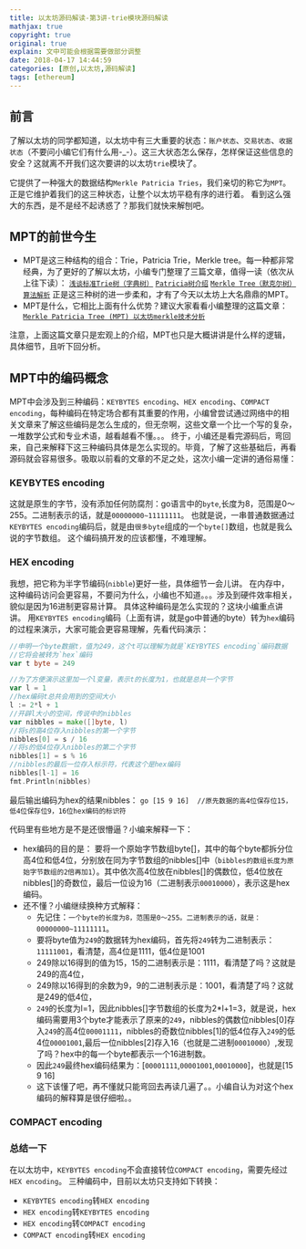 ```yaml
---
title: 以太坊源码解读-第3讲-trie模块源码解读
mathjax: true
copyright: true
original: true
explain: 文中可能会根据需要做部分调整
date: 2018-04-17 14:44:59
categories: [原创,以太坊,源码解读]
tags: [ethereum]
---
```


## 前言
了解以太坊的同学都知道，以太坊中有三大重要的状态：`账户状态`、`交易状态`、`收据状态`（不要问小编它们有什么用\-\_\-）。这三大状态怎么保存，怎样保证这些信息的安全？这就离不开我们这次要讲的以太坊`trie`模块了。
<!-- more -->
它提供了一种强大的数据结构`Merkle Patricia Tries`，我们亲切的称它为`MPT`。正是它维护着我们的这三种状态，让整个以太坊平稳有序的进行着。
看到这么强大的东西，是不是经不起诱惑了？那我们就快来解刨吧。

## MPT的前世今生
* MPT是这三种结构的组合：Trie，Patricia Trie，Merkle tree。每一种都非常经典，为了更好的了解以太坊，小编专门整理了三篇文章，值得一读（依次从上往下读）：
	[`浅谈标准Trie树（字典树）`](/articles/original/ethereum/src_analysis/以太坊源码解读-第3讲-trie模块源码解读.html)
	[`Patricia树介绍`](/articles/original/blockchain/Patricia树介绍.html)
	[`Merkle Tree（默克尔树）算法解析`](/articles/reprint/blockchain/Merkle-Tree（默克尔树）算法解析.html)
	正是这三种树的进一步柔和，才有了今天以太坊上大名鼎鼎的MPT。
* MPT是什么，它相比上面有什么优势？建议大家看看小编整理的这篇文章：
	[`Merkle Patricia Tree (MPT) 以太坊merkle技术分析`](/articles/reprint/blockchain/Merkle-Patricia-Tree-MPT-以太坊merkle技术分析.html)

注意，上面这篇文章只是宏观上的介绍，MPT也只是大概讲讲是什么样的逻辑，具体细节，且听下回分析。
## MPT中的编码概念
MPT中会涉及到三种编码：`KEYBYTES encoding`、`HEX encoding`、`COMPACT encoding`，每种编码在特定场合都有其重要的作用，小编曾尝试通过网络中的相关文章来了解这些编码是怎么生成的，但无奈啊，这些文章一个比一个写的复杂，一堆数学公式和专业术语，越看越看不懂。。。
终于，小编还是看完源码后，弯回来，自己来解释下这三种编码具体是怎么实现的。毕竟，了解了这些基础后，再看源码就会容易很多。吸取以前看的文章的不足之处，这次小编一定讲的通俗易懂：

### KEYBYTES encoding
这就是原生的字节，没有添加任何防腐剂：go语言中的`byte`,长度为8，范围是0～255。二进制表示的话，就是`00000000~11111111`。
也就是说，一串普通数据通过`KEYBYTES encoding`编码后，就是由`很多byte`组成的一个`byte[]`数组，也就是我么说的字节数组。
这个编码搞开发的应该都懂，不难理解。

### HEX encoding
我想，把它称为半字节编码(`nibble`)更好一些，具体细节一会儿讲。
在内存中，这种编码访问会更容易，不要问为什么，小编也不知道。。。涉及到硬件效率相关，貌似是因为16进制更容易计算。
具体这种编码是怎么实现的？这块小编重点讲讲。
用`KEYBYTES encoding`编码（上面有讲，就是go中普通的byte）转为`hex`编码的过程来演示，大家可能会更容易理解，先看代码演示：
```go
//申明一个byte数据t，值为249，这个t可以理解为就是`KEYBYTES encoding`编码数据
//它将会被转为`hex`编码
var t byte = 249

//为了方便演示这里加一个l变量，表示t的长度为1，也就是总共一个字节
var l = 1  
//hex编码t总共会用到的空间大小
l := 2*l + 1  
//开辟l大小的空间，传说中的nibbles
var nibbles = make([]byte, l)  
//将s的高4位存入nibbles的第一个字节
nibbles[0] = s / 16
//将s的低4位存入nibbles的第二个字节
nibbles[1] = s % 16
//nibbles的最后一位存入标示符，代表这个是hex编码
nibbles[l-1] = 16
fmt.Println(nibbles)
```
最后输出编码为hex的结果nibbles：
	```go
	[15 9 16]  //原先数据的高4位保存位15，低4位保存位9，16位hex编码的标识符
	```

代码里有些地方是不是还很懵逼？小编来解释一下：
* hex编码的目的是：
要将一个原始字节数组byte[]，其中的每个byte都拆分位高4位和低4位，分别放在同为字节数组的nibbles[]中（`bibbles的数组长度为原始字节数组的2倍再加1`）。其中依次高4位放在nibbles[]的偶数位，低4位放在nibbles[]的奇数位，最后一位设为16（二进制表示`00010000`），表示这是hex编码。
* 还不懂？小编继续换种方式解释：
	* 先记住：`一个byte的长度为8，范围是0～255。二进制表示的话，就是：00000000~11111111`。
	* 要将byte值为`249`的数据转为hex编码，首先将`249`转为二进制表示：`11111001`，看清楚，高4位是1111，低4位是1001
	* 249除以16得到的值为15，15的二进制表示是：1111，看清楚了吗？这就是249的高4位，
	* 249除以16得到的余数为9，9的二进制表示是：1001，看清楚了吗？这就是249的低4位，
	* `249`的长度为l=1，因此nibbles[]字节数组的长度为2\*l+1=3，就是说，hex编码需要用3个byte才能表示了原来的`249`，nibbles的偶数位nibbles[0]存入`249`的高4位`00001111`，nibbles的奇数位nibbles[1]的低4位存入`249`的低4位`00001001`,最后一位nibbles[2]存入16（也就是二进制`00010000`）,发现了吗？hex中的每一个byte都表示一个16进制数。
	* 因此`249`最终hex编码结果为：[`00001111`,`00001001`,`00010000`]，也就是[15 9 16]
	* 这下该懂了吧，再不懂就只能弯回去再读几遍了。。小编自认为对这个hex编码的解释算是很仔细啦。。

### COMPACT encoding

### 总结一下
在以太坊中，`KEYBYTES encoding`不会直接转位`COMPACT encoding`，需要先经过`HEX encoding`。
三种编码中，目前以太坊只支持如下转换：
* `KEYBYTES encoding`转`HEX encoding`
* `HEX encoding`转`KEYBYTES encoding`
* `HEX encoding`转`COMPACT encoding`
* `COMPACT encoding`转`HEX encoding`








